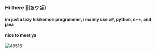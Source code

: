 ### Hi there 👋(≧ヮ≦)
#### im just a lazy hikikomori programmer, i mainly use c#, python, c++, and java 
#### **nice to meet ya**
![49516](https://github.com/iloveichigomashimaro/iloveichigomashimaro/assets/137470257/9f7311c4-bf45-4765-bdb8-77e94d9b3605)
